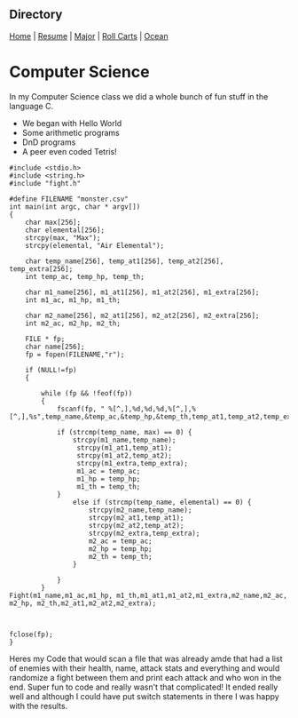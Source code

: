 ## Directory
[Home](https://github.com/keysor/ITFinal/blob/main/README.md) | [Resume](https://github.com/keysor/ITFinal/blob/main/Resume.md) | [Major](https://github.com/keysor/ITFinal/blob/main/Major.md) | [Roll Carts](https://github.com/keysor/ITFinal/blob/main/Roll%20Carts.md) | [Ocean](https://github.com/keysor/ITFinal/blob/main/Ocean.md)

# Computer Science
In my Computer Science class we did a whole bunch of fun stuff in the language C.
* We began with Hello World
* Some arithmetic programs
* DnD programs
* A peer even coded Tetris!
```
#include <stdio.h>
#include <string.h>
#include "fight.h"

#define FILENAME "monster.csv"
int main(int argc, char * argv[])
{
    char max[256];
    char elemental[256];
    strcpy(max, "Max");
    strcpy(elemental, "Air Elemental");

    char temp_name[256], temp_at1[256], temp_at2[256], temp_extra[256];
    int temp_ac, temp_hp, temp_th;

    char m1_name[256], m1_at1[256], m1_at2[256], m1_extra[256];
    int m1_ac, m1_hp, m1_th;

    char m2_name[256], m2_at1[256], m2_at2[256], m2_extra[256];
    int m2_ac, m2_hp, m2_th;

    FILE * fp;
    char name[256];
    fp = fopen(FILENAME,"r");

    if (NULL!=fp)
    { 

        while (fp && !feof(fp))
        {
            fscanf(fp, " %[^,],%d,%d,%d,%[^,],%[^,],%s",temp_name,&temp_ac,&temp_hp,&temp_th,temp_at1,temp_at2,temp_extra);

            if (strcmp(temp_name, max) == 0) {
                strcpy(m1_name,temp_name);
                 strcpy(m1_at1,temp_at1);
                 strcpy(m1_at2,temp_at2);
                 strcpy(m1_extra,temp_extra);
                 m1_ac = temp_ac;
                 m1_hp = temp_hp;
                 m1_th = temp_th;
            }
                else if (strcmp(temp_name, elemental) == 0) {
                    strcpy(m2_name,temp_name);
                    strcpy(m2_at1,temp_at1);
                    strcpy(m2_at2,temp_at2);
                    strcpy(m2_extra,temp_extra);
                    m2_ac = temp_ac;
                    m2_hp = temp_hp;
                    m2_th = temp_th;
                }
               
            }
        }
Fight(m1_name,m1_ac,m1_hp, m1_th,m1_at1,m1_at2,m1_extra,m2_name,m2_ac, m2_hp, m2_th,m2_at1,m2_at2,m2_extra);



fclose(fp);
}
```
Heres my Code that would scan a file that was already amde that had a list of enemies with their health, name, attack stats and everything and would randomize a fight between them and print each attack and who won in the end.
Super fun to code and really wasn't that complicated! It ended really well and although I could have put switch statements in there I was happy with the results.
